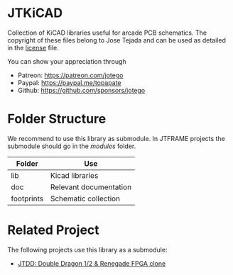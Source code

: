 # JTKiCAD

Collection of KiCAD libraries useful for arcade PCB schematics. The copyright of these files belong to Jose Tejada and can be used as detailed in the [license](LICENSE) file.

You can show your appreciation through
* Patreon: https://patreon.com/jotego
* Paypal: https://paypal.me/topapate
* Github: https://github.com/sponsors/jotego

# Folder Structure

We recommend to use this library as submodule. In JTFRAME projects the submodule should go in the *modules* folder.

Folder     | Use
-----------|-------------------
lib        | Kicad libraries
doc        | Relevant documentation
footprints | Schematic collection

# Related Project

The following projects use this library as a submodule:

* [JTDD: Double Dragon 1/2 & Renegade FPGA clone](https://github.com/jtdd)